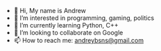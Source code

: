 - 👋 Hi, My name is Andrew
- 👀 I’m interested in programming, gaming, politics
- 🌱 I’m currently learning Python, C++ 
- 💞️ I’m looking to collaborate on Google
- 📫 How to reach me: andreybsns@gmail.com

<!---
Aizen2001/Aizen2001 is a ✨ special ✨ repository because its `README.md` (this file) appears on your GitHub profile.
You can click the Preview link to take a look at your changes.
--->
